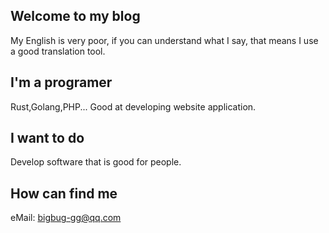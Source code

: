 ## Welcome to my blog
My English is very poor, if you can understand what I say, that means I use a good translation tool.

## I'm a programer
Rust,Golang,PHP... Good at developing website application.

## I want to do
Develop software that is good for people.

## How can find me
eMail: bigbug-gg@qq.com
